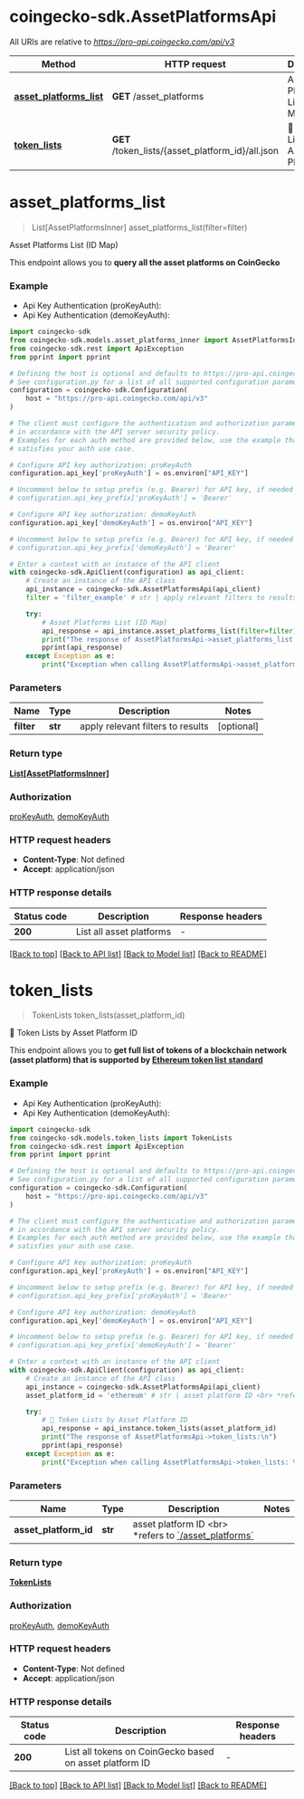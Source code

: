 # coingecko-sdk.AssetPlatformsApi

All URIs are relative to *https://pro-api.coingecko.com/api/v3*

Method | HTTP request | Description
------------- | ------------- | -------------
[**asset_platforms_list**](AssetPlatformsApi.md#asset_platforms_list) | **GET** /asset_platforms | Asset Platforms List (ID Map)
[**token_lists**](AssetPlatformsApi.md#token_lists) | **GET** /token_lists/{asset_platform_id}/all.json | 👑 Token Lists by Asset Platform ID


# **asset_platforms_list**
> List[AssetPlatformsInner] asset_platforms_list(filter=filter)

Asset Platforms List (ID Map)

This endpoint allows you to **query all the asset platforms on CoinGecko**

### Example

* Api Key Authentication (proKeyAuth):
* Api Key Authentication (demoKeyAuth):

```python
import coingecko-sdk
from coingecko-sdk.models.asset_platforms_inner import AssetPlatformsInner
from coingecko-sdk.rest import ApiException
from pprint import pprint

# Defining the host is optional and defaults to https://pro-api.coingecko.com/api/v3
# See configuration.py for a list of all supported configuration parameters.
configuration = coingecko-sdk.Configuration(
    host = "https://pro-api.coingecko.com/api/v3"
)

# The client must configure the authentication and authorization parameters
# in accordance with the API server security policy.
# Examples for each auth method are provided below, use the example that
# satisfies your auth use case.

# Configure API key authorization: proKeyAuth
configuration.api_key['proKeyAuth'] = os.environ["API_KEY"]

# Uncomment below to setup prefix (e.g. Bearer) for API key, if needed
# configuration.api_key_prefix['proKeyAuth'] = 'Bearer'

# Configure API key authorization: demoKeyAuth
configuration.api_key['demoKeyAuth'] = os.environ["API_KEY"]

# Uncomment below to setup prefix (e.g. Bearer) for API key, if needed
# configuration.api_key_prefix['demoKeyAuth'] = 'Bearer'

# Enter a context with an instance of the API client
with coingecko-sdk.ApiClient(configuration) as api_client:
    # Create an instance of the API class
    api_instance = coingecko-sdk.AssetPlatformsApi(api_client)
    filter = 'filter_example' # str | apply relevant filters to results (optional)

    try:
        # Asset Platforms List (ID Map)
        api_response = api_instance.asset_platforms_list(filter=filter)
        print("The response of AssetPlatformsApi->asset_platforms_list:\n")
        pprint(api_response)
    except Exception as e:
        print("Exception when calling AssetPlatformsApi->asset_platforms_list: %s\n" % e)
```



### Parameters


Name | Type | Description  | Notes
------------- | ------------- | ------------- | -------------
 **filter** | **str**| apply relevant filters to results | [optional] 

### Return type

[**List[AssetPlatformsInner]**](AssetPlatformsInner.md)

### Authorization

[proKeyAuth](../README.md#proKeyAuth), [demoKeyAuth](../README.md#demoKeyAuth)

### HTTP request headers

 - **Content-Type**: Not defined
 - **Accept**: application/json

### HTTP response details

| Status code | Description | Response headers |
|-------------|-------------|------------------|
**200** | List all asset platforms |  -  |

[[Back to top]](#) [[Back to API list]](../README.md#documentation-for-api-endpoints) [[Back to Model list]](../README.md#documentation-for-models) [[Back to README]](../README.md)

# **token_lists**
> TokenLists token_lists(asset_platform_id)

👑 Token Lists by Asset Platform ID

This endpoint allows you to **get full list of tokens of a blockchain network (asset platform) that is supported by [Ethereum token list standard](https://tokenlists.org/)**

### Example

* Api Key Authentication (proKeyAuth):
* Api Key Authentication (demoKeyAuth):

```python
import coingecko-sdk
from coingecko-sdk.models.token_lists import TokenLists
from coingecko-sdk.rest import ApiException
from pprint import pprint

# Defining the host is optional and defaults to https://pro-api.coingecko.com/api/v3
# See configuration.py for a list of all supported configuration parameters.
configuration = coingecko-sdk.Configuration(
    host = "https://pro-api.coingecko.com/api/v3"
)

# The client must configure the authentication and authorization parameters
# in accordance with the API server security policy.
# Examples for each auth method are provided below, use the example that
# satisfies your auth use case.

# Configure API key authorization: proKeyAuth
configuration.api_key['proKeyAuth'] = os.environ["API_KEY"]

# Uncomment below to setup prefix (e.g. Bearer) for API key, if needed
# configuration.api_key_prefix['proKeyAuth'] = 'Bearer'

# Configure API key authorization: demoKeyAuth
configuration.api_key['demoKeyAuth'] = os.environ["API_KEY"]

# Uncomment below to setup prefix (e.g. Bearer) for API key, if needed
# configuration.api_key_prefix['demoKeyAuth'] = 'Bearer'

# Enter a context with an instance of the API client
with coingecko-sdk.ApiClient(configuration) as api_client:
    # Create an instance of the API class
    api_instance = coingecko-sdk.AssetPlatformsApi(api_client)
    asset_platform_id = 'ethereum' # str | asset platform ID <br> *refers to [`/asset_platforms`](/reference/asset-platforms-list)

    try:
        # 👑 Token Lists by Asset Platform ID
        api_response = api_instance.token_lists(asset_platform_id)
        print("The response of AssetPlatformsApi->token_lists:\n")
        pprint(api_response)
    except Exception as e:
        print("Exception when calling AssetPlatformsApi->token_lists: %s\n" % e)
```



### Parameters


Name | Type | Description  | Notes
------------- | ------------- | ------------- | -------------
 **asset_platform_id** | **str**| asset platform ID &lt;br&gt; *refers to [&#x60;/asset_platforms&#x60;](/reference/asset-platforms-list) | 

### Return type

[**TokenLists**](TokenLists.md)

### Authorization

[proKeyAuth](../README.md#proKeyAuth), [demoKeyAuth](../README.md#demoKeyAuth)

### HTTP request headers

 - **Content-Type**: Not defined
 - **Accept**: application/json

### HTTP response details

| Status code | Description | Response headers |
|-------------|-------------|------------------|
**200** | List all tokens on CoinGecko based on asset platform ID |  -  |

[[Back to top]](#) [[Back to API list]](../README.md#documentation-for-api-endpoints) [[Back to Model list]](../README.md#documentation-for-models) [[Back to README]](../README.md)

